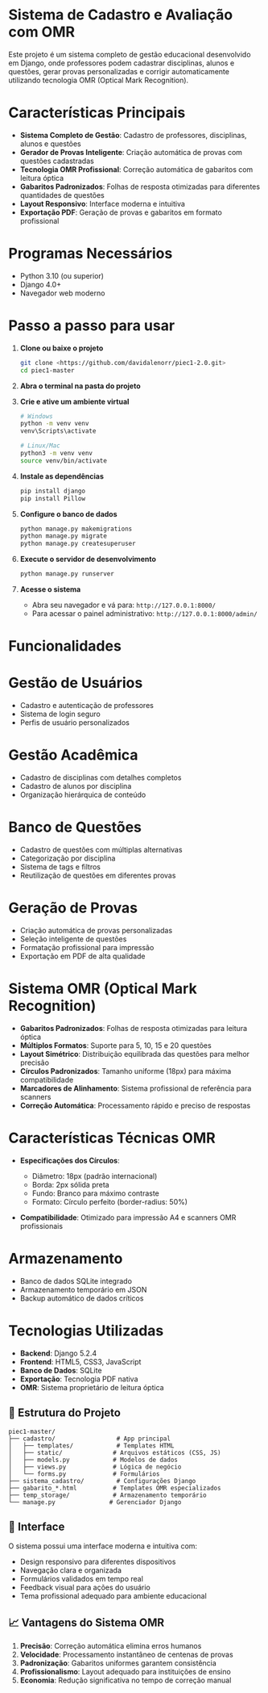 # Sistema de Cadastro e Avaliação com OMR

Este projeto é um sistema completo de gestão educacional desenvolvido em Django, onde professores podem cadastrar disciplinas, alunos e questões, gerar provas personalizadas e corrigir automaticamente utilizando tecnologia OMR (Optical Mark Recognition).

# Características Principais

- **Sistema Completo de Gestão**: Cadastro de professores, disciplinas, alunos e questões
- **Gerador de Provas Inteligente**: Criação automática de provas com questões cadastradas
- **Tecnologia OMR Profissional**: Correção automática de gabaritos com leitura óptica
- **Gabaritos Padronizados**: Folhas de resposta otimizadas para diferentes quantidades de questões
- **Layout Responsivo**: Interface moderna e intuitiva
- **Exportação PDF**: Geração de provas e gabaritos em formato profissional

# Programas Necessários
- Python 3.10 (ou superior)
- Django 4.0+
- Navegador web moderno

# Passo a passo para usar

1. **Clone ou baixe o projeto**
   ```bash
   git clone <https://github.com/davidalenorr/piec1-2.0.git>
   cd piec1-master
   ```

2. **Abra o terminal na pasta do projeto**

3. **Crie e ative um ambiente virtual**
   ```bash
   # Windows
   python -m venv venv
   venv\Scripts\activate
   
   # Linux/Mac
   python3 -m venv venv
   source venv/bin/activate
   ```

4. **Instale as dependências**
   ```bash
   pip install django
   pip install Pillow 
   ```

5. **Configure o banco de dados**
   ```bash
   python manage.py makemigrations
   python manage.py migrate
   python manage.py createsuperuser
   ```

6. **Execute o servidor de desenvolvimento**
   ```bash
   python manage.py runserver
   ```

7. **Acesse o sistema**
   - Abra seu navegador e vá para: `http://127.0.0.1:8000/`
   - Para acessar o painel administrativo: `http://127.0.0.1:8000/admin/`

# Funcionalidades

# Gestão de Usuários
- Cadastro e autenticação de professores
- Sistema de login seguro
- Perfis de usuário personalizados

# Gestão Acadêmica
- Cadastro de disciplinas com detalhes completos
- Cadastro de alunos por disciplina
- Organização hierárquica de conteúdo

# Banco de Questões
- Cadastro de questões com múltiplas alternativas
- Categorização por disciplina
- Sistema de tags e filtros
- Reutilização de questões em diferentes provas

# Geração de Provas
- Criação automática de provas personalizadas
- Seleção inteligente de questões
- Formatação profissional para impressão
- Exportação em PDF de alta qualidade

# Sistema OMR (Optical Mark Recognition)
- **Gabaritos Padronizados**: Folhas de resposta otimizadas para leitura óptica
- **Múltiplos Formatos**: Suporte para 5, 10, 15 e 20 questões
- **Layout Simétrico**: Distribuição equilibrada das questões para melhor precisão
- **Círculos Padronizados**: Tamanho uniforme (18px) para máxima compatibilidade
- **Marcadores de Alinhamento**: Sistema profissional de referência para scanners
- **Correção Automática**: Processamento rápido e preciso de respostas

# Características Técnicas OMR
- **Especificações dos Círculos**:
  - Diâmetro: 18px (padrão internacional)
  - Borda: 2px sólida preta
  - Fundo: Branco para máximo contraste
  - Formato: Círculo perfeito (border-radius: 50%)

- **Compatibilidade**: Otimizado para impressão A4 e scanners OMR profissionais

# Armazenamento
- Banco de dados SQLite integrado
- Armazenamento temporário em JSON
- Backup automático de dados críticos

# Tecnologias Utilizadas

- **Backend**: Django 5.2.4
- **Frontend**: HTML5, CSS3, JavaScript
- **Banco de Dados**: SQLite
- **Exportação**: Tecnologia PDF nativa
- **OMR**: Sistema proprietário de leitura óptica

## 📁 Estrutura do Projeto

```
piec1-master/
├── cadastro/                 # App principal
│   ├── templates/            # Templates HTML
│   ├── static/              # Arquivos estáticos (CSS, JS)
│   ├── models.py            # Modelos de dados
│   ├── views.py             # Lógica de negócio
│   └── forms.py             # Formulários
├── sistema_cadastro/         # Configurações Django
├── gabarito_*.html          # Templates OMR especializados
├── temp_storage/            # Armazenamento temporário
└── manage.py               # Gerenciador Django
```

## 🎨 Interface

O sistema possui uma interface moderna e intuitiva com:
- Design responsivo para diferentes dispositivos
- Navegação clara e organizada
- Formulários validados em tempo real
- Feedback visual para ações do usuário
- Tema profissional adequado para ambiente educacional

## 📈 Vantagens do Sistema OMR

1. **Precisão**: Correção automática elimina erros humanos
2. **Velocidade**: Processamento instantâneo de centenas de provas
3. **Padronização**: Gabaritos uniformes garantem consistência
4. **Profissionalismo**: Layout adequado para instituições de ensino
5. **Economia**: Redução significativa no tempo de correção manual


